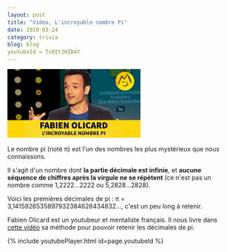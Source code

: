 ```yaml
---
layout: post
title: "Video, L'incroyable nombre Pi"
date: 2020-03-24
category: trivia
blog: blog
youtubeId = Ts0ItJHZB4Y
---
```


<img src="/css/image/banner6.png" width="60%" height="auto" />

Le nombre pi (noté π) est l'un des nombres les plus mystérieux que nous connaissons. 
<br>

Il s'agit d'un nombre dont <strong>la partie décimale est infinie</strong>, et <strong>aucune séquence de chiffres après la virgule ne se répètent</strong> (ce n'est pas un nombre comme 1,2222...2222 ou 5,2828...2828).
<br>

Voici les premières décimales de pi : π = 3,1415926535897932384626434832..., c'est un peu long à retenir.
<br>

Fabien Olicard est un youtubeur et mentaliste français. Il nous livre dans <a class="video" href="https://youtu.be/Ts0ItJHZB4Y">cette vidéo</a> sa méthode pour pouvoir retenir les décimales de pi.

{% include youtubePlayer.html id=page.youtubeId %}
